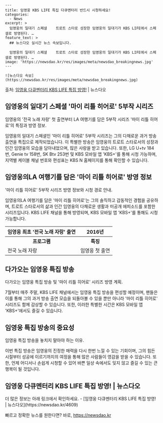     ---
    title: 임영웅 KBS LIFE 특집 다큐멘터리 반드시 시청하세요!
    categories:
      - News
    excerpt: >
      임영웅의 일대기 스페셜    트로트 스타로 성장한 임영웅의 일대기가 KBS LIFE에서 스페셜로 방영된다. …
    feature_text: >
      ## 뉴스다오 실시간 뉴스 속보입니다.
    
      임영웅의 일대기 스페셜    트로트 스타로 성장한 임영웅의 일대기가 KBS LIFE에서 스페셜로 방영된다. …
    image: 'https://newsdao.kr/res/images/meta/newsdao_breakingnews.jpg'
    ---
    
    ![뉴스다오 속보](https://newsdao.kr/res/images/meta/newsdao_breakingnews.jpg)

<p>출처: <a href="https://newsdao.kr/4609" rel="dofollow">임영웅 다큐멘터리 KBS LIFE 특집 방영!</a> | 뉴스다오</p>

<h2 data-ke-size="size26">임영웅의 일대기 스페셜 '마이 리틀 히어로' 5부작 시리즈</h2>
임영웅의 '전국 노래 자랑' 첫 출연부터 LA 여행기를 담은 5부작 시리즈 '마이 리틀 히어로'의 특징과 방영 정보.

<p data-ke-size="size16">임영웅의 일대기 스페셜인 '마이 리틀 히어로' 5부작 시리즈는 그의 다채로운 과거 방송 출연을 특집으로 제작되었습니다. 이 특별한 방송은 임영웅의 트로트 스타로서의 성장과 인간 임영웅의 모습을 담아내었으며, 많은 사랑을 받고 있습니다. 또한, LG U+tv 184번, Genie tv 158번, SK Btv 253번 및 KBS 모바일 앱 'KBS+'를 통해 시청 가능하며, 지역별 케이블 채널 번호와 편성표는 KBS N 홈페이지를 통해 확인할 수 있습니다.</p>

<h2 data-ke-size="size26">임영웅의LA 여행기를 담은 '마이 리틀 히어로' 방영 정보</h2>
'마이 리틀 히어로' 5부작 시리즈 방영 정보와 시청 경로 안내.

<p data-ke-size="size16">임영웅의LA 여행기를 담은 '마이 리틀 히어로'는 그의 솔직하고 감동적인 경험을 공유하며, 트로트 스타로서의 삶과 인간 임영웅의 다채로운 생활과 미공개 에피소드를 포함한 시리즈입니다. KBS LIFE 채널을 통해 방영되며, KBS 모바일 앱 'KBS+'를 통해도 시청 가능합니다.</p>

<table>
    <thead>
        <tr>
            <th>임영웅 최초 '전국 노래 자랑' 출연</th>
            <th>2016년</th>
        </tr>
    </thead>
    <tbody>
        <tr>
            <td style="text-align: center; height: 17px;"><b>프로그램</b></td>
            <td style="text-align: center; height: 17px;"><b>특징</b></td>
        </tr>
        <tr>
            <td>전국 노래 자랑</td>
            <td>임영웅 첫 출연</td>
        </tr>
    </tbody>
</table>

<h2 data-ke-size="size26">다가오는 임영웅 특집 방송</h2>
다가오는 임영웅 특집 방송 및 '마이 리틀 히어로' 시리즈 방영 계획.

<p data-ke-size="size16">7월부터 매주 주말, KBS LIFE 채널에서는 임영웅 특집 방송을 편성할 예정이며, 팬들은 이를 통해 그의 과거 방송 출연 모습을 되돌아볼 수 있을 뿐만 아니라 '마이 리틀 히어로' 시리즈도 함께 감상할 수 있습니다. 또한, 이러한 특별한 시간은 KBS 모바일 앱 'KBS+'에서도 즐길 수 있습니다.</p>

<h2 data-ke-size="size26">임영웅 특집 방송의 중요성</h2>
임영웅 특집 방송을 놓치지 말아야 하는 이유.

<p data-ke-size="size16">이번 특집 방송은 임영웅의 진정한 매력을 다시 한번 느낄 수 있는 기회이며, 그의 힘든 시절부터 성공에 이르기까지의 여정을 통해 많은 사람들이 영감을 받을 수 있습니다. 또한, 언제 어디서나 손쉽게 시청할 수 있어 바쁜 일상 속에서도 잊지 않고 즐길 수 있는 큰 행복이 될 것입니다.</p>

<h2 data-ke-size="size26">임영웅 다큐멘터리 KBS LIFE 특집 방영! | 뉴스다오</h2>
더 많은 정보는 아래 링크에서 확인하세요.
- [임영웅 다큐멘터리 KBS LIFE 특집 방영! | 뉴스다오](https://newsdao.kr/4609) 

빠르고 정확한 뉴스를 원한다면? 바로, <a href="https://newsdao.kr" rel="dofollow">https://newsdao.kr</a>


    
